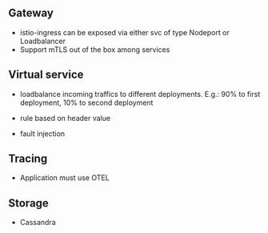 ## Gateway
* istio-ingress can be exposed via either svc of type Nodeport or 
Loadbalancer
* Support mTLS out of the box among services

## Virtual service
* loadbalance incoming traffics to different deployments. E.g.: 90% to first deployment, 10% to second deployment 
* rule based on header value 

* fault injection


## Tracing
* Application must use OTEL 


## Storage
* Cassandra